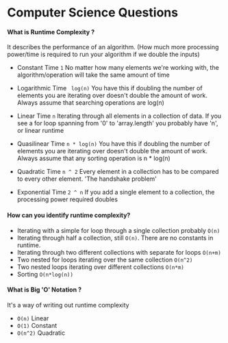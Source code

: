 # Computer Science Questions

#### What is Runtime Complexity ?


It describes the performance of an algorithm. (How much more processing power/time is required to run your algorithm if we double the inputs)

- Constant Time ```1``` No matter how many elements we're working with, the algorithm/operation will take the same amount of time

- Logarithmic Time ``` log(n)``` You have this if doubling the number of elements you are iterating over doesn't double the amount of work. Always assume that searching operations are log(n)

- Linear Time ``` n ``` Iterating through all elements in a collection of data. If you see a for loop spanning from '0' to 'array.length' you probably have 'n', or linear runtime

- Quasilinear Time ``` n * log(n) ``` You have this if doubling the number of elements you are iterating over doesn't double the amount of work. Always assume that any sorting operation is n * log(n)

- Quadratic Time ``` n ^ 2 ``` Every element in a collection has to be compared to every other element. 'The handshake problem'

- Exponential Time ``` 2 ^ n ``` If you add a single element to a collection, the processing power required doubles


#### How can you identify runtime complexity?

- Iterating with a simple for loop through a single collection probably ```O(n)```
- Iterating through half a collection, still ```O(n)```. There are no constants in runtime.
- Iterating through two different collections with separate for loops ```O(n+m)```
- Two nested for loops iterating over the same collection ```O(n^2)```
- Two nested loops iterating over different collections ```O(n*m)```
- Sorting ```O(n*log(n))```

#### What is Big 'O' Notation ?

It's a way of writing out runtime complexity

- ```O(n)``` Linear
- ```O(1)``` Constant
- ```O(n^2)``` Quadratic
